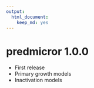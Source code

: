 ```yaml
---
output: 
  html_document: 
    keep_md: yes
---
```


# predmicror 1.0.0

* First release
* Primary growth models
* Inactivation models
